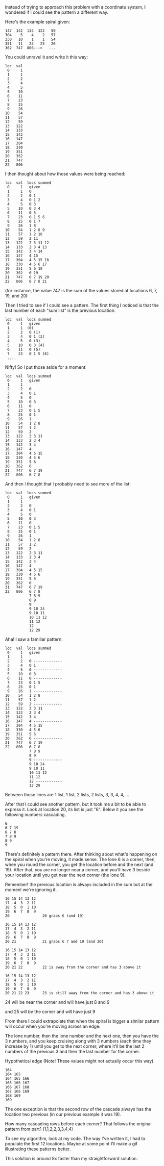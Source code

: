 Instead of trying to approach this problem with a coordinate system, I wondered if I could see the pattern a different way.

Here's the example spiral given:

    147  142  133  122   59
    304    5    4    2   57
    330   10    1    1   54
    351   11   23   25   26
    362  747  806--->   ...

You could unravel it and write it this way:

    loc  val
     0     1
     1     1
     2     2
     3     4
     4     5
     5    10
     6    11
     7    23
     8    25
     9    26
    10    54
    11    57
    12    59
    13   122
    14   133
    15   142
    16   147
    17   304
    18   330
    19   351
    20   362
    21   747
    22   806

I then thought about how those values were being reached:

    loc  val  locs summed
     0     1   given
     1     1   0
     2     2   0 1 
     3     4   0 1 2 
     4     5   0 3 
     5    10   0 3 4 
     6    11   0 5 
     7    23   0 1 5 6 
     8    25   0 1 7 
     9    26   1 8 
    10    54   1 2 8 9 
    11    57   1 2 10 
    12    59   2 11 
    13   122   2 3 11 12 
    14   133   2 3 4 13 
    15   142   3 4 14 
    16   147   4 15 
    17   304   4 5 15 16 
    18   330   4 5 6 17 
    19   351   5 6 18 
    20   362   6 19 
    21   747   6 7 19 20 
    22   806   6 7 8 21 

(for instance, the value 747 is the sum of the values stored at locations 6, 7, 19, and 20)

Then I tried to see if I could see a pattern. The first thing I noticed is that the last number of each "sum list" is the previous location:

    loc  val  locs summed
     0     1   given
     1     1  (0)
     2     2   0 (1) 
     3     4   0 1 (2) 
     4     5   0 (3)
     5    10   0 3 (4)
     6    11   0 (5)
     7    23   0 1 5 (6)
     ....

Nifty! So I put those aside for a moment:

    loc  val  locs summed
     0     1   given
     1     1  
     2     2   0
     3     4   0 1
     4     5   0
     5    10   0 3
     6    11   0
     7    23   0 1 5
     8    25   0 1
     9    26   1
    10    54   1 2 8
    11    57   1 2
    12    59   2
    13   122   2 3 11
    14   133   2 3 4
    15   142   3 4
    16   147   4
    17   304   4 5 15
    18   330   4 5 6
    19   351   5 6
    20   362   6
    21   747   6 7 19
    22   806   6 7 8

And then I thought that I probably need to see more of the list:

    loc  val  locs summed
     0     1   given
     1     1  
     2     2   0
     3     4   0 1
     4     5   0
     5    10   0 3
     6    11   0
     7    23   0 1 5
     8    25   0 1
     9    26   1
    10    54   1 2 8
    11    57   1 2
    12    59   2
    13   122   2 3 11
    14   133   2 3 4
    15   142   3 4
    16   147   4
    17   304   4 5 15
    18   330   4 5 6
    19   351   5 6
    20   362   6
    21   747   6 7 19
    22   806   6 7 8
               7 8 9 
               8 9 
               9
               9 10 24 
               9 10 11 
               10 11 12 
               11 12 
               12
               12 29

Aha! I saw a familiar pattern:

    loc  val  locs summed
     0     1   given
     1     1  
     2     2   0 -------------
     3     4   0 1
     4     5   0 -------------
     5    10   0 3
     6    11   0 -------------
     7    23   0 1 5
     8    25   0 1
     9    26   1 -------------
    10    54   1 2 8
    11    57   1 2
    12    59   2 -------------
    13   122   2 3 11
    14   133   2 3 4
    15   142   3 4
    16   147   4 -------------
    17   304   4 5 15
    18   330   4 5 6
    19   351   5 6
    20   362   6 -------------
    21   747   6 7 19
    22   806   6 7 8
               7 8 9 
               8 9 
               9 -------------
               9 10 24 
               9 10 11 
               10 11 12 
               11 12 
               12 ------------
               12 29

Between those lines are 1 list, 1 list, 2 lists, 2 lists, 3, 3, 4, 4, ...

After that I could see another pattern, but it took me a bit to be able to express it.
Look at location 20, its list is just "6". Below it you see the following numbers cascading.

    6
    6 7 19
    6 7 8
    7 8 9
    8 9
    9

There's definitely a pattern there. After thinking about what's happening on the spiral when you're moving, it made sense. The lone 6 is a corner, then, when you round the corner, you get the location before and the next (and 19). After that, you are no longer near a corner, and you'll have 3 beside your location until you get near the next corner (the lone 9).

Remember! the previous location is always included in the sum but at the moment we're ignoring it.

    16 15 14 13 12
    17  4  3  2 11
    18  5  0  1 10
    19  6  7  8  9
    20               20 grabs 6 (and 19)

    16 15 14 13 12
    17  4  3  2 11
    18  5  0  1 10
    19  6  7  8  9
    20 21            21 grabs 6 7 and 19 (and 20)

    16 15 14 13 12
    17  4  3  2 11
    18  5  0  1 10
    19  6  7  8  9
    20 21 22         22 is away from the corner and has 3 above it

    16 15 14 13 12
    17  4  3  2 11
    18  5  0  1 10
    19  6  7  8  9
    20 21 22 23      23 is still away from the corner and has 3 above it

24 will be near the corner and will have just 8 and 9

and 25 will _be_ the corner and will have just 9

From there I could extrapolate that when the spiral is bigger a similar pattern will occur when you're moving across an edge.

The lone number, then the lone number and the next one, then you have the 3 numbers, and you keep cruising along with 3 numbers (each time they increase by 1) until you get to the next corner, where it'll be the last 2 numbers of the previous 3 and then the last number for the corner.

Hypothetical edge (Note! These values might not actually occur this way)

    164
    164 165
    164 165 166
    165 166 167
    166 167 168
    167 168 169
    168 169
    169

The one exception is that the second row of the cascade always has the location two previous (in our previous example it was 19).

How many cascading rows before each corner? That follows the original pattern from part1 (1,1,2,2,3,3,4,4)

To see my algorithm, look at my code. The way I've written it, I had to populate the first 12 locations. Maybe at some point I'll make a gif illustrating these patterns better.

This solution is around 8x faster than my straightforward solution.

